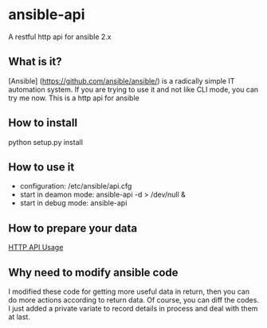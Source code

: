 # ansible-api
A restful http api for ansible 2.x

## What is it?
[Ansible] (https://github.com/ansible/ansible/) is a radically simple IT automation system.
If you are trying to use it and not like CLI mode, you can try me now. This is a http api for ansible

## How to install
python setup.py install

## How to use it

- configuration: /etc/ansible/api.cfg
- start in deamon mode: ansible-api -d > /dev/null &
- start in debug mode: ansible-api

## How to prepare your data

[HTTP API Usage](https://github.com/lfbear/ansible-api/wiki/http-api-usage)

## Why need to modify ansible code

I modified these code for getting more useful data in return, then you can do more actions according to return data.
Of course, you can diff the codes. I just added a private variate to record details in process and deal with them at last.
